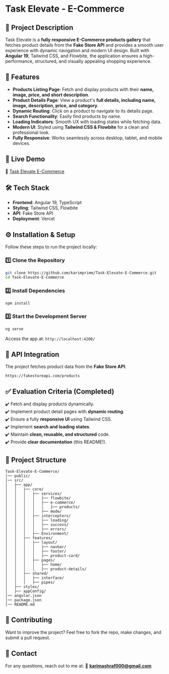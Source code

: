 
# Task Elevate - E-Commerce

## 🚀 Project Description
Task Elevate is a **fully responsive E-Commerce products gallery** that fetches product details from the **Fake Store API** and provides a smooth user experience with dynamic navigation and modern UI design. Built with **Angular 19**, Tailwind CSS, and Flowbite, the application ensures a high-performance, structured, and visually appealing shopping experience.

## 🎯 Features
- **Products Listing Page**: Fetch and display products with their **name, image, price, and short description**.
- **Product Details Page**: View a product's **full details, including name, image, description, price, and category**.
- **Dynamic Routing**: Click on a product to navigate to its details page.
- **Search Functionality**: Easily find products by name.
- **Loading Indicators**: Smooth UX with loading states while fetching data.
- **Modern UI**: Styled using **Tailwind CSS & Flowbite** for a clean and professional look.
- **Fully Responsive**: Works seamlessly across desktop, tablet, and mobile devices.

## 📸 Live Demo
🔗 [Task Elevate E-Commerce](https://task-elevate-e-commerce.vercel.app/#/home)

## 🛠️ Tech Stack
- **Frontend**: Angular 19, TypeScript
- **Styling**: Tailwind CSS, Flowbite
- **API**: Fake Store API
- **Deployment**: Vercel

## ⚙️ Installation & Setup
Follow these steps to run the project locally:

### 1️⃣ Clone the Repository
```sh
git clone https://github.com/karimprime/Task-Elevate-E-Commerce.git
cd Task-Elevate-E-Commerce
```

### 2️⃣ Install Dependencies
```sh
npm install
```

### 3️⃣ Start the Development Server
```sh
ng serve
```
Access the app at: `http://localhost:4200/`

## 📝 API Integration
The project fetches product data from the **Fake Store API**:
```
https://fakestoreapi.com/products
```

## ✅ Evaluation Criteria (Completed)
✔️ Fetch and display products dynamically.  
✔️ Implement product detail pages with **dynamic routing**.  
✔️ Ensure a fully **responsive UI** using Tailwind CSS.  
✔️ Implement **search and loading states**.  
✔️ Maintain **clean, reusable, and structured** code.  
✔️ Provide **clear documentation** (this README!).

## 📂 Project Structure
```
Task-Elevate-E-Commerce/
│── public/
│── src/
│   ├── app/
│   │   ├── core/
│   │   │   ├── services/
│   │   │   │   ├── flowbite/
│   │   │   │   ├── e-commerce/
│   │   │   │   │   ├── products/
│   │   │   │   ├── mode/
│   │   │   ├── interceptors/
│   │   │   │   ├── loading/
│   │   │   │   ├── success/
│   │   │   │   ├── errors/
│   │   │   ├── Environment/
│   │   ├── features/
│   │   │   ├── layout/
│   │   │   │   ├── navbar/
│   │   │   │   ├── footer/
│   │   │   │   ├── product-card/
│   │   │   ├── pages/
│   │   │   │   ├── home/
│   │   │   │   ├── product-details/
│   │   ├── shared/
│   │   │   ├── interface/
│   │   │   ├── pipes/
│   ├── styles/
│   ├── appConfig/
│── angular.json
│── package.json
│── README.md
```

## 🤝 Contributing
Want to improve the project? Feel free to fork the repo, make changes, and submit a pull request.

## 📩 Contact
For any questions, reach out to me at: 
📧 **karimashraf000@gmail.com**
